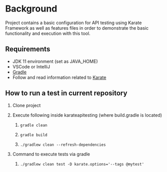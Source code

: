 # Background

Project contains a basic configuration for API testing using Karate Framework as well as features files in order to demonstrate the basic functionality and execution with this tool.

## **Requirements**
* JDK 11 environment (set as JAVA_HOME)
* VSCode or IntelliJ
* [Gradle](https://gradle.org/)
*  Follow and read information related to [Karate](https://gradle.org/)

## **How to run a test in current repository**

1. Clone project

2. Execute following inside karateapitesting (where build.gradle is located)

	1. `gradle clean`

	2. `gradle build`

	3. `./gradlew clean --refresh-dependencies`

3. Command to execute tests via gradle

	1. `./gradlew clean test -D karate.options='--tags @mytest'`



